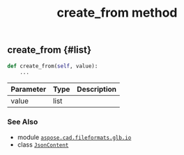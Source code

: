 ﻿---
title: create_from method
second_title: Aspose.CAD for Python via .NET API References
description: 
type: docs
weight: 30
url: /python-net/aspose.cad.fileformats.glb.io/jsoncontent/create_from/
is_root: false
---

## create_from {#list}





```python
def create_from(self, value):
    ...
```


| Parameter | Type | Description |
| :- | :- | :- |
| value | list |  |



### See Also
* module [`aspose.cad.fileformats.glb.io`](../../)
* class [`JsonContent`](/cad/python-net/aspose.cad.fileformats.glb.io/jsoncontent)
